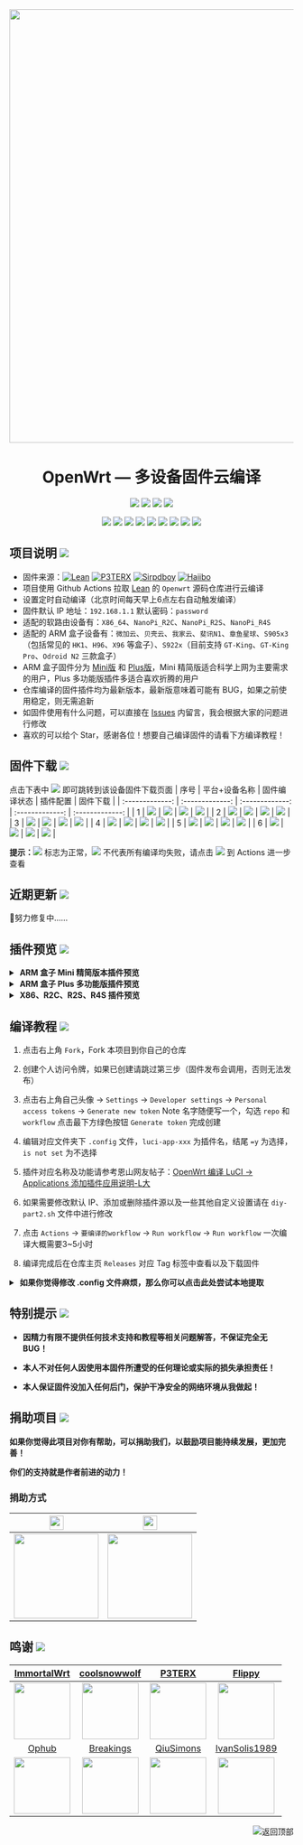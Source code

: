 <div align="center">
<img width="768" src="https://cdn.jsdelivr.net/gh/haiibo/OpenWrt/image/openwrt.png"/>
<h1>OpenWrt — 多设备固件云编译</h1>

<img src="https://img.shields.io/github/downloads/haiibo/OpenWrt/total.svg?style=for-the-badge&color=green"/>
<img src="https://img.shields.io/github/stars/haiibo/OpenWrt.svg?style=for-the-badge&color=orange"/>
<img src="https://img.shields.io/github/forks/haiibo/OpenWrt.svg?style=for-the-badge&color=ff69b4"/>
<img src="https://img.shields.io/github/license/haiibo/OpenWrt.svg?style=for-the-badge&color=blueviolet"/>

[![](https://img.shields.io/badge/-目录:-696969.svg)](#readme) [![](https://img.shields.io/badge/-项目说明-FFFFFF.svg)](#项目说明-) [![](https://img.shields.io/badge/-固件下载-FFFFFF.svg)](#固件下载-) [![](https://img.shields.io/badge/-近期更新-FFFFFF.svg)](#近期更新-) [![](https://img.shields.io/badge/-插件预览-FFFFFF.svg)](#插件预览-) [![](https://img.shields.io/badge/-编译教程-FFFFFF.svg)](#编译教程-) [![](https://img.shields.io/badge/-特别提示-FFFFFF.svg)](#特别提示-) [![](https://img.shields.io/badge/-捐助项目-FFFFFF.svg)](#捐助项目-) [![](https://img.shields.io/badge/-鸣谢-FFFFFF.svg)](#鸣谢-)
</div>


## 项目说明 [![](https://img.shields.io/badge/-项目基本介绍-FFFFFF.svg)](#项目说明-)
- 固件来源：[![Lean](https://img.shields.io/badge/Lede-Lean-red.svg?style=flat&logo=appveyor)](https://github.com/coolsnowwolf/lede) [![P3TERX](https://img.shields.io/badge/OpenWrt-P3TERX-blueviolet.svg?style=flat&logo=appveyor)](https://github.com/P3TERX/Actions-OpenWrt) [![Sirpdboy](https://img.shields.io/badge/Package-Sirpdboy-orange.svg?style=flat&logo=appveyor)](https://github.com/sirpdboy/sirpdboy-package) [![Haiibo](https://img.shields.io/badge/Build-Haiibo-success.svg?style=flat&logo=appveyor)](https://github.com/haiibo/OpenWrt)
- 项目使用 Github Actions 拉取 [Lean](https://github.com/coolsnowwolf/lede) 的 `Openwrt` 源码仓库进行云编译
- 设置定时自动编译（北京时间每天早上6点左右自动触发编译）
- 固件默认 IP 地址：`192.168.1.1` 默认密码：`password`
- 适配的软路由设备有：`X86_64`、`NanoPi_R2C`、`NanoPi_R2S`、`NanoPi_R4S`
- 适配的 ARM 盒子设备有：`微加云`、`贝壳云`、`我家云`、`斐讯N1`、`章鱼星球`、`S905x3`（包括常见的 `HK1`、`H96`、`X96` 等盒子）、`S922x`（目前支持 `GT-King`、`GT-King Pro`、`Odroid N2` 三款盒子）
- ARM 盒子固件分为 [Mini版](https://github.com/haiibo/OpenWrt/releases/tag/ARMv8_MINI) 和 [Plus版](https://github.com/haiibo/OpenWrt/releases/tag/ARMv8_PLUS)，Mini 精简版适合科学上网为主要需求的用户，Plus 多功能版插件多适合喜欢折腾的用户
- 仓库编译的固件插件均为最新版本，最新版意味着可能有 BUG，如果之前使用稳定，则无需追新
- 如固件使用有什么问题，可以直接在 [Issues](https://github.com/haiibo/OpenWrt/issues) 内留言，我会根据大家的问题进行修改
- 喜欢的可以给个 Star，感谢各位！想要自己编译固件的请看下方编译教程！


## 固件下载 [![](https://img.shields.io/badge/-编译状态及下载链接-FFFFFF.svg)](#固件下载-)
点击下表中 [![](https://img.shields.io/badge/下载-链接-blueviolet.svg?style=flat&logo=hack-the-box)](https://github.com/haiibo/OpenWrt/releases) 即可跳转到该设备固件下载页面
| 序号 | 平台+设备名称 | 固件编译状态 | 插件配置 | 固件下载 |
| :-------------: | :-------------: | :-------------: | :-------------: | :-------------: |
| 1 | [![](https://img.shields.io/badge/OpenWrt-X86_64位-green.svg?logo=openwrt)](https://github.com/haiibo/OpenWrt/blob/main/.github/workflows/X86_64-OpenWrt.yml) | [![](https://github.com/haiibo/OpenWrt/actions/workflows/X86_64-OpenWrt.yml/badge.svg)](https://github.com/haiibo/OpenWrt/actions/workflows/X86_64-OpenWrt.yml) | [![](https://img.shields.io/badge/编译-配置-orange.svg?logo=apache-spark)](https://github.com/haiibo/OpenWrt/blob/main/x86/.config) | [![](https://img.shields.io/badge/下载-链接-blueviolet.svg?logo=hack-the-box)](https://github.com/haiibo/OpenWrt/releases/tag/X86_64) |
| 2 | [![](https://img.shields.io/badge/OpenWrt-ARMv8_Mini-green.svg?logo=openwrt)](https://github.com/haiibo/OpenWrt/blob/main/.github/workflows/ARMv8_Mini-OpenWrt.yml) | [![](https://github.com/haiibo/OpenWrt/actions/workflows/ARMv8_Mini-OpenWrt.yml/badge.svg)](https://github.com/haiibo/OpenWrt/actions/workflows/ARMv8_Mini-OpenWrt.yml) | [![](https://img.shields.io/badge/编译-配置-orange.svg?logo=apache-spark)](https://github.com/haiibo/OpenWrt/blob/main/armv8/mini/.config) | [![](https://img.shields.io/badge/下载-链接-blueviolet.svg?logo=hack-the-box)](https://github.com/haiibo/OpenWrt/releases/tag/ARMv8_MINI) |
| 3 | [![](https://img.shields.io/badge/OpenWrt-ARMv8_Plus-green.svg?logo=openwrt)](https://github.com/haiibo/OpenWrt/blob/main/.github/workflows/ARMv8_Plus-OpenWrt.yml) | [![](https://github.com/haiibo/OpenWrt/actions/workflows/ARMv8_Plus-OpenWrt.yml/badge.svg)](https://github.com/haiibo/OpenWrt/actions/workflows/ARMv8_Plus-OpenWrt.yml) | [![](https://img.shields.io/badge/编译-配置-orange.svg?logo=apache-spark)](https://github.com/haiibo/OpenWrt/blob/main/armv8/plus/.config) | [![](https://img.shields.io/badge/下载-链接-blueviolet.svg?logo=hack-the-box)](https://github.com/haiibo/OpenWrt/releases/tag/ARMv8_PLUS) |
| 4 | [![](https://img.shields.io/badge/OpenWrt-NanoPi_R2C-green.svg?logo=openwrt)](https://github.com/haiibo/OpenWrt/blob/main/.github/workflows/NanoPi_R2C-OpenWrt.yml) | [![](https://github.com/haiibo/OpenWrt/actions/workflows/NanoPi_R2C-OpenWrt.yml/badge.svg)](https://github.com/haiibo/OpenWrt/actions/workflows/NanoPi_R2C-OpenWrt.yml) | [![](https://img.shields.io/badge/编译-配置-orange.svg?logo=apache-spark)](https://github.com/haiibo/OpenWrt/blob/main/nanopi/r2c.config) | [![](https://img.shields.io/badge/下载-链接-blueviolet.svg?logo=hack-the-box)](https://github.com/haiibo/OpenWrt/releases/tag/NanoPi_R2C) |
| 5 | [![](https://img.shields.io/badge/OpenWrt-NanoPi_R2S-green.svg?logo=openwrt)](https://github.com/haiibo/OpenWrt/blob/main/.github/workflows/NanoPi_R2S-OpenWrt.yml) | [![](https://github.com/haiibo/OpenWrt/actions/workflows/NanoPi_R2S-OpenWrt.yml/badge.svg)](https://github.com/haiibo/OpenWrt/actions/workflows/NanoPi_R2S-OpenWrt.yml) | [![](https://img.shields.io/badge/编译-配置-orange.svg?logo=apache-spark)](https://github.com/haiibo/OpenWrt/blob/main/nanopi/r2s.config) | [![](https://img.shields.io/badge/下载-链接-blueviolet.svg?logo=hack-the-box)](https://github.com/haiibo/OpenWrt/releases/tag/NanoPi_R2S) |
| 6 | [![](https://img.shields.io/badge/OpenWrt-NanoPi_R4S-green.svg?logo=openwrt)](https://github.com/haiibo/OpenWrt/blob/main/.github/workflows/NanoPi_R4S-OpenWrt.yml) | [![](https://github.com/haiibo/OpenWrt/actions/workflows/NanoPi_R4S-OpenWrt.yml/badge.svg)](https://github.com/haiibo/OpenWrt/actions/workflows/NanoPi_R4S-OpenWrt.yml) | [![](https://img.shields.io/badge/编译-配置-orange.svg?logo=apache-spark)](https://github.com/haiibo/OpenWrt/blob/main/nanopi/r4s.config) | [![](https://img.shields.io/badge/下载-链接-blueviolet.svg?logo=hack-the-box)](https://github.com/haiibo/OpenWrt/releases/tag/NanoPi_R4S) |

**提示：**[![](https://img.shields.io/badge/设备-passing-32CD32.svg?logo=github)](https://github.com/haiibo/OpenWrt/actions) 标志为正常，[![](https://img.shields.io/badge/设备-failing-DC143C.svg?logo=github)](https://github.com/haiibo/OpenWrt/actions) 不代表所有编译均失败，请点击 [![](https://img.shields.io/badge/设备-状态-32CD32.svg?logo=github)](https://github.com/haiibo/OpenWrt/actions) 到 Actions 进一步查看


## 近期更新 [![](https://img.shields.io/badge/-近期固件更新-FFFFFF.svg)](#近期更新-)
🤣努力修复中……


## 插件预览 [![](https://img.shields.io/badge/-固件插件及功能预览-FFFFFF.svg)](#插件预览-)
<details>
<summary><b>&nbsp;ARM 盒子 Mini 精简版本插件预览</b></summary>
<br/>
<img src="https://cdn.jsdelivr.net/gh/haiibo/OpenWrt/image/mini.png"/>
</details>

<details>
<summary><b>&nbsp;ARM 盒子 Plus 多功能版插件预览</b></summary>
<br/>
<img src="https://cdn.jsdelivr.net/gh/haiibo/OpenWrt/image/plus.png"/>
</details>

<details>
<summary><b>&nbsp;X86、R2C、R2S、R4S 插件预览</b></summary>
<br/>
<details>
<summary><b>├── 状态</b></summary>
　├── 概况<br/>
　├── 防火墙<br/>
　├── 路由表<br/>
　├── 系统日志<br/>
　├── 内核日志<br/>
　├── 系统进程<br/>
　├── 实时信息<br/>
　├── 实时监控<br/>
　├── 负载均衡<br/>
　└── 释放内存
</details>
<details>
<summary><b>├── 系统</b></summary>
　├── 系统<br/>
　├── 管理权<br/>
　├── TTYD 终端<br/>
　├── 软件包<br/>
　├── 启动项<br/>
　├── 计划任务<br/>
　├── 挂载点<br/>
　├── 磁盘管理<br/>
　├── LED 配置<br/>
　├── 备份/升级<br/>
　├── 定时重启<br/>
　├── 文件传输<br/>
　├── Argon 主题设置<br/>
　├── 重启<br/>
　└── 关机
</details>
<details>
<summary><b>├── 服务</b></summary>
　├── PassWall<br/>
　├── PassWall2<br/>
　├── Hello World<br/>
　├── iKoolProxy 滤广告<br/>
　├── Bypass<br/>
　├── DNS 过滤器<br/>
　├── 广告屏蔽大师 Plus+<br/>
　├── 阿里云盘 FUSE<br/>
　├── 阿里云盘 WebDAV<br/>
　├── AdGuard Home<br/>
　├── ShadowSocksR Plus+<br/>
　├── DDNS.to内网穿透<br/>
　├── MosDNS<br/>
　├── 微信推送<br/>
　├── 上网时间控制<br/>
　├── 全能推送<br/>
　├── OpenClash<br/>
　├── 解锁网易云灰色歌曲<br/>
　├── 动态 DNS<br/>
　├── WatchCat<br/>
　├── SmartDNS<br/>
　├── 迅雷快鸟<br/>
　├── 网络唤醒<br/>
　├── UU游戏加速器<br/>
　├── Frp 内网穿透<br/>
　├── Frps<br/>
　├── AirPlay 2 音频接收<br/>
　├── UPnP<br/>
　├── KMS 服务器<br/>
　├── uHTTPd<br/>
　├── udpxy<br/>
　├── Nps 内网穿透<br/>
　└── MWAN3 分流助手
</details>
<details>
<summary><b>├── Docker</b></summary>
　├── 概览<br/>
　├── 容器<br/>
　├── 镜像<br/>
　├── 网络<br/>
　├── 存储卷<br/>
　├── 事件<br/>
　└── 设置
</details>
<details>
<summary><b>├── 网络存储</b></summary>
　├── 文件浏览器<br/>
　├── 可道云<br/>
　├── NFS 管理<br/>
　├── 微力同步<br/>
　├── qBittorrent<br/>
　├── USB 打印服务器<br/>
　├── 硬盘休眠<br/>
　├── aMule设置<br/>
　├── 挂载 SMB 网络共享<br/>
　├── 网络共享<br/>
　├── FTP 服务器<br/>
　├── Rclone<br/>
　├── Aria2 配置<br/>
　├── miniDLNA<br/>
　└── Transmission
</details>
<details>
<summary><b>├── VPN</b></summary>
　├── V2ray 服务器<br/>
　├── N2N v2 VPN<br/>
　├── SoftEther VPN 服务器<br/>
　├── OpenVPN 服务器<br/>
　├── PPTP VPN 服务器<br/>
　├── IPSec VPN 服务器<br/>
　└── ZeroTier
</details>
<details>
<summary><b>├── 网络</b></summary>
　├── 接口<br/>
　├── DHCP/DNS<br/>
　├── 主机名<br/>
　├── IP/MAC 绑定<br/>
　├── 静态路由<br/>
　├── 防火墙<br/>
　├── 诊断<br/>
　├── SQM QoS<br/>
　├── 应用过滤<br/>
　├── 网速控制<br/>
　├── 多线多拨<br/>
　├── 负载均衡<br/>
　└── Turbo ACC 网络加速
</details>
<details>
<summary><b>├── 带宽监控</b></summary>
　├── 显示<br/>
　├── 配置<br/>
　├── 备份<br/>
　└── 实时流量监测
</details>
　└── <b>退出</b>
</details>


## 编译教程 [![](https://img.shields.io/badge/-项目基本编译教程-FFFFFF.svg)](#编译教程-)
1. 点击右上角 `Fork`，Fork 本项目到你自己的仓库

2. 创建个人访问令牌，如果已创建请跳过第三步（固件发布会调用，否则无法发布）

3. 点击右上角自己头像 → `Settings` → `Developer settings` → `Personal access tokens` → `Generate new token` Note 名字随便写一个，勾选 `repo` 和 `workflow` 点击最下方绿色按钮 `Generate token` 完成创建

4. 编辑对应文件夹下 `.config` 文件，`luci-app-xxx` 为插件名，结尾 `=y` 为选择，`is not set` 为不选择

5. 插件对应名称及功能请参考恩山网友帖子：[OpenWrt 编译 LuCI -> Applications 添加插件应用说明-L大](https://www.right.com.cn/forum/thread-3682029-1-1.html)

6. 如果需要修改默认 IP、添加或删除插件源以及一些其他自定义设置请在 `diy-part2.sh` 文件中进行修改

7. 点击 `Actions` → `要编译的workflow` → `Run workflow` → `Run workflow` 一次编译大概需要3~5小时

8. 编译完成后在仓库主页 `Releases` 对应 Tag 标签中查看以及下载固件

<details>
<summary><b>&nbsp;如果你觉得修改 .config 文件麻烦，那么你可以点击此处尝试本地提取</b></summary>

1. 首先安装好 Ubuntu 64bit，推荐 Ubuntu 20.04 LTS x64

2. 命令行输入 `sudo apt-get update`，然后输入
`sudo apt-get -y install build-essential asciidoc binutils bzip2 gawk gettext git libncurses5-dev libz-dev patch python3 python2.7 unzip zlib1g-dev lib32gcc1 libc6-dev-i386 subversion flex uglifyjs git-core gcc-multilib p7zip p7zip-full msmtp libssl-dev texinfo libglib2.0-dev xmlto qemu-utils upx libelf-dev autoconf automake libtool autopoint device-tree-compiler g++-multilib antlr3 gperf wget curl swig rsync`

3. 使用 `git clone https://github.com/coolsnowwolf/lede` 命令下载好源代码，然后 `cd lede` 进入目录

4. 复制 diy-part2.sh 文件内所有内容到命令行，添加自定义插件和自定义设置

5. ```bash
   ./scripts/feeds update -a
   ./scripts/feeds install -a
   make menuconfig
   ```

6. 选好插件后输入以下命令导出差异部分

   ```bash
   make defconfig
   ./scripts/diffconfig.sh > seed.config
   ```

7. 这样配置的差异部分就写入 seed.config 这个文件了
   
   在命令行输入 `cat seed.config` 查看这个文件，也可以用文本编辑器打开

8. 复制 seed.config 文件内所有内容到对应 .config 文件中覆盖就可以了

   **如果不懂编译界面可以参考 YouTube 视频：[软路由固件 OpenWrt 编译界面设置](https://www.youtube.com/watch?v=jEE_J6-4E3Y&list=WL&index=7)**
</details>


## 特别提示 [![](https://img.shields.io/badge/-个人免责声明-FFFFFF.svg)](#特别提示-)

- **因精力有限不提供任何技术支持和教程等相关问题解答，不保证完全无 BUG！**

- **本人不对任何人因使用本固件所遭受的任何理论或实际的损失承担责任！**

- **本人保证固件没加入任何后门，保护干净安全的网络环境从我做起！**


## 捐助项目 [![](https://img.shields.io/badge/-请我喝咖啡啦-FFFFFF.svg)](#捐助项目-)

**如果你觉得此项目对你有帮助，可以捐助我们，以鼓励项目能持续发展，更加完善！**

**你们的支持就是作者前进的动力！**

### 捐助方式
| <img src="https://img.shields.io/badge/-支付宝-1678FF.svg" height="25" href="#赞助支持本项目-"/> | <img src="https://img.shields.io/badge/-微信-22AB39.svg" height="25" href="#赞助支持本项目-"/> |
| :-------------: | :-------------: |
| <img src="https://user-images.githubusercontent.com/85640068/149810593-b27af61f-71c7-4a13-9f33-4e04ff2978c1.jpg" width="150" height="150" href="#赞助支持本项目-"/> | <img src="https://user-images.githubusercontent.com/85640068/149810694-a181e062-0d71-4fd9-9279-3f9ab0128b7f.jpg" width="150" height="150" href="#赞助支持本项目-"/> |


## 鸣谢 [![](https://img.shields.io/badge/-跪谢各大佬-FFFFFF.svg)](#鸣谢-)
| [ImmortalWrt](https://github.com/immortalwrt) | [coolsnowwolf](https://github.com/coolsnowwolf) | [P3TERX](https://github.com/P3TERX) | [Flippy](https://github.com/unifreq) |
| :-------------: | :-------------: | :-------------: | :-------------: |
| <img width="100" src="https://avatars.githubusercontent.com/u/53193414"/> | <img width="100" src="https://avatars.githubusercontent.com/u/31687149"/> | <img width="100" src="https://avatars.githubusercontent.com/u/25927179"/> | <img width="100" src="https://avatars.githubusercontent.com/u/39355261"/> |
| [Ophub](https://github.com/ophub) | [Breakings](https://github.com/breakings) | [QiuSimons](https://github.com/QiuSimons) | [IvanSolis1989](https://github.com/IvanSolis1989) |
| <img width="100" src="https://avatars.githubusercontent.com/u/68696949"/> | <img width="100" src="https://avatars.githubusercontent.com/u/25475074"/> | <img width="100" src="https://avatars.githubusercontent.com/u/45143996"/> | <img width="100" src="https://avatars.githubusercontent.com/u/44228691"/> |


<a href="#readme">
<img src="https://img.shields.io/badge/-返回顶部-FFFFFF.svg" title="返回顶部" align="right"/>
</a>
